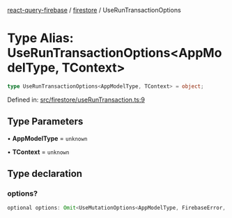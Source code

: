 [react-query-firebase](../../modules.md) / [firestore](../index.md) / UseRunTransactionOptions

# Type Alias: UseRunTransactionOptions\<AppModelType, TContext\>

```ts
type UseRunTransactionOptions<AppModelType, TContext> = object;
```

Defined in: [src/firestore/useRunTransaction.ts:9](https://github.com/vpishuk/react-query-firebase/blob/2814a7f726829eb67b40b71ca1e3d6c86fc8bb8b/src/firestore/useRunTransaction.ts#L9)

## Type Parameters

• **AppModelType** = `unknown`

• **TContext** = `unknown`

## Type declaration

### options?

```ts
optional options: Omit<UseMutationOptions<AppModelType, FirebaseError, UseRunTransactionValues, TContext>, "mutationFn">;
```
